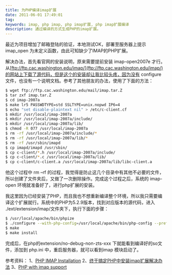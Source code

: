 ```yaml
---
title: 为PHP编译imap扩展
date: 2011-06-01 17:49:01
tag: 
keywords: imap, php imap, php imap扩展, php imap扩展编译
description: 通过编译的方式生成PHP的imap扩展。
---
```


最近为项目增加了邮箱登陆的验证，本地测试OK，部署至服务器上提示 imap_open 为未定义函数，由此可知缺少了IMAP的PHP扩展。

解决办法，首先看官网的安装说明，原来需要提前安装 imap-open2007e 才行。从[ftp://ftp.cac.washington.edu/imap/](ftp://ftp.cac.washington.edu/imap/)的网站上下载了源代码，但是这个的安装却让我比较头疼，因为没有 configure 文件，也没有一个说明文档。参考了其他朋友的办法，使用了下面的方法：

```sh
$ wget ftp://ftp.cac.washington.edu/mail/imap.tar.Z
$ tar zxf imap.tar.Z
$ cd imap-2007a
$ make lr5 PASSWDTYPE=std SSLTYPE=unix.nopwd IP6=4
$ echo "set disable-plaintext nil" > /etc/c-client.cf
$ mkdir /usr/local/imap-2007a
$ mkdir /usr/local/imap-2007a/include/
$ mkdir /usr/local/imap-2007a/lib/
$ chmod -R 077 /usr/local/imap-2007a
$ rm -rf /usr/local/imap-2007a/include/*
$ rm -rf /usr/local/imap-2007a/lib/*
$ rm -rf /usr/sbin/imapd
$ cp imapd/imapd /usr/sbin/
$ cp c-client/*.h /usr/local/imap-2007a/include/
$ cp c-client/*.c /usr/local/imap-2007a/lib/
$ cp c-client/c-client.a /usr/local/imap-2007a/lib/libc-client.a
```

他这个过程中 rm –rf 的过程，我觉得是防止这几个目录中有其他不必要的文件，所以创建了文件夹后，又做了一次删除操作。完成这个过程之后，系统的 imap-open 环境就准备好了，进行php扩展的安装。

我这里因为已经安装了PHP，而且我也不想重新编译整个环境，所以我只需要编译这个扩展就行。系统中的PHP为5.2.9版本，找到对应版本的源代码，进入 ./ext/extension/imap/文件夹下，执行下面的步骤：

```sh
$ /usr/local/apache/bin/phpize
$ ./configure --with-php-config=/usr/local/apache/bin/php-config --prefix=/usr/local/apache/ --with-imap=/usr/local/imap-2007e/ –with-imap-ssl
$ make
$ make install
```

完成后，在php的extension/no-debug-non-zts-xxx 下就能看到编译好的so文件，添加到 php.ini 中，重启服务器，就可以看到imap 模块启动了。

参考资料：
1、[PHP IMAP Installation](http://www.php.net/manual/en/imap.installation.php)
2、[终于搞定PHP中安装imap扩展解决办法](http://hi.baidu.com/chenshake/blog/item/8266d4eae70d4cd6d439c9f9.html)
3、[PHP with imap support](http://www.directadmin.com/forum/showthread.php?p=131417)